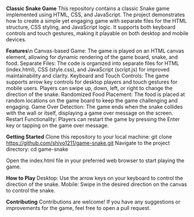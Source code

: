 **Classic Snake Game**
This repository contains a classic Snake game implemented using HTML, CSS, and JavaScript. The project demonstrates how to create a simple yet engaging game with separate files for the HTML structure, CSS styling, and JavaScript logic. It supports both keyboard controls and touch gestures, making it playable on both desktop and mobile devices.

**Features**\n
Canvas-based Game: The game is played on an HTML canvas element, allowing for dynamic rendering of the game board, snake, and food.
Separate Files: The code is organized into separate files for HTML (index.html), CSS (style.css), and JavaScript (script.js) for improved maintainability and clarity.
Keyboard and Touch Controls: The game supports arrow key controls for desktop players and touch gestures for mobile users. Players can swipe up, down, left, or right to change the direction of the snake.
Randomized Food Placement: The food is placed at random locations on the game board to keep the game challenging and engaging.
Game Over Detection: The game ends when the snake collides with the wall or itself, displaying a game over message on the screen.
Restart Functionality: Players can restart the game by pressing the Enter key or tapping on the game over message.

**Getting Started**
Clone this repository to your local machine:
git clone https://github.com/shivo1211/game-snake.git
Navigate to the project directory:
cd game-snake

Open the index.html file in your preferred web browser to start playing the game.

**How to Play**
Desktop: Use the arrow keys on your keyboard to control the direction of the snake.
Mobile: Swipe in the desired direction on the canvas to control the snake.

**Contributing**
Contributions are welcome! If you have any suggestions or improvements for the game, feel free to open a pull request.

